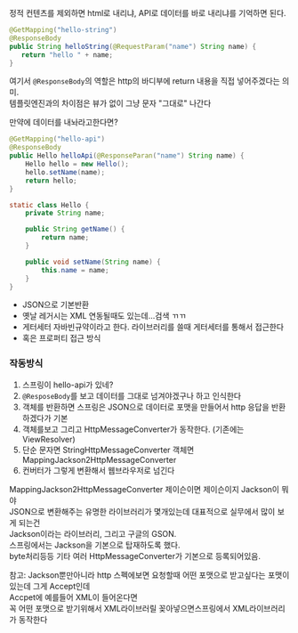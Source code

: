  정적 컨텐츠를 제외하면 html로 내리냐, API로 데이터를 바로 내리냐를 기억하면 된다.

 ```java
 @GetMapping("hello-string")
@ResponseBody
public String helloString(@RequestParam("name") String name) {
    return "hello " + name;
}
```

여기서 `@ResponseBody`의 역할은 http의 바디부에 return 내용을 직접 넣어주겠다는 의미.   
템플릿엔진과의 차이점은 뷰가 없이 그냥 문자 "그대로" 나간다   

만약에 데이터를 내놔라고한다면?   

```java
@GetMapping("hello-api")
@ResponseBody
public Hello helloApi(@ResponseParan("name") String name) {
    Hello hello = new Hello();
    hello.setName(name);
    return hello;
}

static class Hello {
    private String name;

    public String getName() {
        return name;
    }

    public void setName(String name) {
        this.name = name;
    }
}
```
- JSON으로 기본반환
- 옛날 레거시는 XML 연동될때도 있는데...검색 ㄲㄲ
- 게터세터 자바빈규약이라고 한다. 라이브러리를 쓸때 게터세터를 통해서 접근한다
- 혹은 프로퍼티 접근 방식

### 작동방식

1. 스프링이 hello-api가 있네?
2. `@ResposeBody`를 보고 데이터를 그대로 넘겨야겠구나 하고 인식한다
3. 객체를 반환하면 스프링은 JSON으로 데이터로 포맷을 만들어서 http 응답을 반환하겠다가 기본
4. 객체를보고 그리고 HttpMessageConverter가 동작한다. (기존에는 ViewResolver)
5. 단순 문자면 StringHttpMessageConverter 객체면 MappingJackson2HttpMessageConverter
6. 컨버터가 그렇게 변환해서 웹브라우저로 넘긴다

MappingJackson2HttpMessageConverter 제이슨이면 제이슨이지 Jackson이 뭐야   
JSON으로 변환해주는 유명한 라이브러리가 몇개있는데 대표적으로 실무에서 많이 보게 되는건   
Jackson이라는 라이브러리, 그리고 구글의 GSON.   
스프링에서는 Jackson을 기본으로 탑재하도록 했다.   
byte처리등등 기타 여러 HttpMessageConverter가 기본으로 등록되어있음.    

참고: Jackson뿐만아니라 http 스펙에보면 요청할때 어떤 포맷으로 받고싶다는 포맷이있는데 그게 Accept인데   
Accpet에 예를들어 XML이 들어온다면   
꼭 어떤 포맷으로 받기위해서 XML라이브러릴 꽂아넣으면스프링에서 XML라이브러리가 동작한다   
